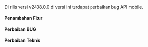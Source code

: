 Di rilis versi v2408.0.0 di versi ini terdapat perbaikan bug API mobile.

#### Penambahan Fitur

#### Perbaikan BUG
 
#### Perbaikan Teknis
